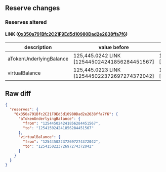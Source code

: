 ## Reserve changes

### Reserves altered

#### LINK ([0x350a791Bfc2C21F9Ed5d10980Dad2e2638ffa7f6](https://optimistic.etherscan.io/address/0x350a791Bfc2C21F9Ed5d10980Dad2e2638ffa7f6))

| description | value before | value after |
| --- | --- | --- |
| aTokenUnderlyingBalance | 125,445.0242 LINK [125445024241856284451567] | 125,415.0242 LINK [125415024241856284451567] |
| virtualBalance | 125,445.0223 LINK [125445022372697274372042] | 125,415.0223 LINK [125415022372697274372042] |


## Raw diff

```json
{
  "reserves": {
    "0x350a791Bfc2C21F9Ed5d10980Dad2e2638ffa7f6": {
      "aTokenUnderlyingBalance": {
        "from": "125445024241856284451567",
        "to": "125415024241856284451567"
      },
      "virtualBalance": {
        "from": "125445022372697274372042",
        "to": "125415022372697274372042"
      }
    }
  }
}
```
